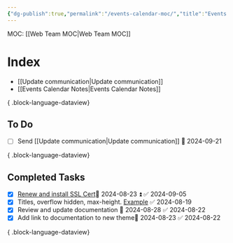 ```yaml
---
{"dg-publish":true,"permalink":"/events-calendar-moc/","title":"Events Calendar","hide":true}
---
```


MOC: [[Web Team MOC\|Web Team MOC]]

# Index
- [[Update communication\|Update communication]]
- [[Events Calendar Notes\|Events Calendar Notes]]

{ .block-language-dataview}

## To Do
- [ ] Send [[Update communication\|Update communication]] 📅 2024-09-21

{ .block-language-dataview}
## Completed Tasks
- [x] [Renew and install SSL Cert](https://trello.com/c/eSdQuVHO)📅 2024-08-23 ⏫ ✅ 2024-09-05
- [x] Titles, overflow hidden, max-height. [Example](https://calendar.ucsc.edu/event/materials-and-devices-for-brain-inspired-computing-a-future-of-semiconductor-workshop) ✅ 2024-08-19
- [x] Review and update documentation 📅 2024-08-28 ✅ 2024-08-22
- [x] Add link to documentation to new theme📅 2024-08-23 ✅ 2024-08-22

{ .block-language-dataview}
